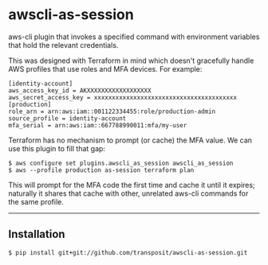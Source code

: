 awscli-as-session
=============

aws-cli plugin that invokes a specified command with environment variables that hold the relevant credentials.

This was designed with Terraform in mind which doesn't gracefully handle AWS profiles that use roles and MFA devices.
For example:

    [identity-account]
    aws_access_key_id = AKXXXXXXXXXXXXXXXXXX
    aws_secret_access_key = xxxxxxxxxxxxxxxxxxxxxxxxxxxxxxxxxxxxxxxx
    [production]
    role_arn = arn:aws:iam::001122334455:role/production-admin
    source_profile = identity-account
    mfa_serial = arn:aws:iam::667788990011:mfa/my-user

Terraform has no mechanism to prompt (or cache) the MFA value. We can use this plugin to fill that gap:

    $ aws configure set plugins.awscli_as_session awscli_as_session
    $ aws --profile production as-session terraform plan

This will prompt for the MFA code the first time and cache it until it expires; naturally it shares that cache with
other, unrelated aws-cli commands for the same profile.

------------
Installation
------------

    $ pip install git+git://github.com/transposit/awscli-as-session.git
